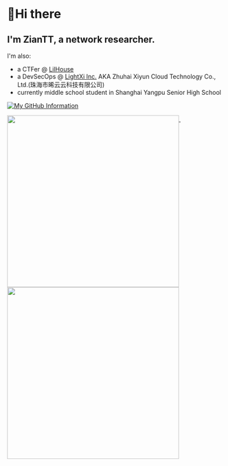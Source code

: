 # 👋Hi there
## I'm  ZianTT, a network researcher.

I'm also:
- a CTFer @ [LilHouse](https://github.com/Lil-House)
- a DevSecOps @ [LightXi Inc.](https://www.lightxi.com/) AKA Zhuhai Xiyun Cloud Technology Co., Ltd.(珠海市晞云云科技有限公司)
- currently middle school student in Shanghai Yangpu Senior High School

[![My GitHub Information](https://github-readme-stats.vercel.app/api?username=ZianTT&count_private=true&locale=cn&show_icons=true)]()

<p>
  <a href="#">
    <img width="400" align="top" src="https://gist.githubusercontent.com/ZianTT/56369861fe6300838cf3f8f308b40c54/raw/github-metrics.svg" />
  </a>
  &emsp;
  <a href="#">
    <img width="400" align="top" src="https://gist.githubusercontent.com/ZianTT/af3eb4b2a2319ecf2821d475966bb50b/raw/github-metrics.svg" />
  </a>
</p>
